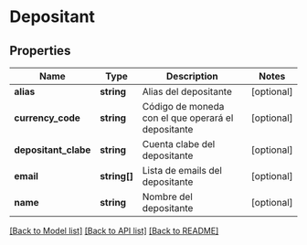 # Depositant

## Properties
Name | Type | Description | Notes
------------ | ------------- | ------------- | -------------
**alias** | **string** | Alias del depositante | [optional] 
**currency_code** | **string** | Código de moneda con el que operará el depositante | [optional] 
**depositant_clabe** | **string** | Cuenta clabe del depositante | [optional] 
**email** | **string[]** | Lista de emails del depositante | [optional] 
**name** | **string** | Nombre del depositante | [optional] 

[[Back to Model list]](../../README.md#documentation-for-models) [[Back to API list]](../../README.md#documentation-for-api-endpoints) [[Back to README]](../../README.md)

